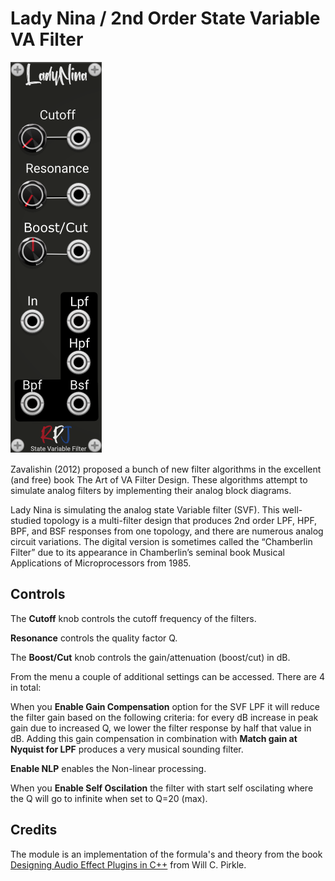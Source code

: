 # Lady Nina / 2nd Order State Variable VA Filter <a name="ladynina"></a>
![ladynina image](./ladynina.png)

Zavalishin (2012) proposed a bunch of new filter algorithms in the excellent (and free) book The  Art of VA Filter Design. These algorithms attempt to simulate analog filters by implementing their  analog block diagrams.

Lady Nina is simulating the analog state Variable filter  (SVF). This well-studied topology is a multi-filter design that produces 2nd order LPF, HPF, BPF, and  BSF responses from one topology, and there are numerous analog circuit variations. The digital version  is sometimes called the “Chamberlin Filter” due to its appearance in Chamberlin’s seminal book  Musical Applications of Microprocessors from 1985.

## Controls
The **Cutoff** knob controls the cutoff frequency of the filters.

**Resonance** controls the quality factor Q.

The **Boost/Cut** knob controls the gain/attenuation (boost/cut) in dB.

From the menu a couple of additional settings can be accessed. There are 4 in total:

When you **Enable Gain Compensation** option for the SVF LPF it will reduce the filter gain based on the following criteria: for every dB increase in peak gain due to increased Q, we lower the filter response by half that value in dB. Adding this gain compensation in combination with **Match gain at Nyquist for LPF** produces a very musical sounding filter.

**Enable NLP** enables the Non-linear processing.

When you **Enable Self Oscilation** the filter with start self oscilating where the Q will go to infinite when set to Q=20 (max).

## Credits
The module is an implementation of the formula's and theory from the book [Designing Audio Effect Plugins in C++](https://www.amazon.co.uk/Designing-Software-Synthesizer-Plugins-Audio/dp/0367510464) from Will C. Pirkle.